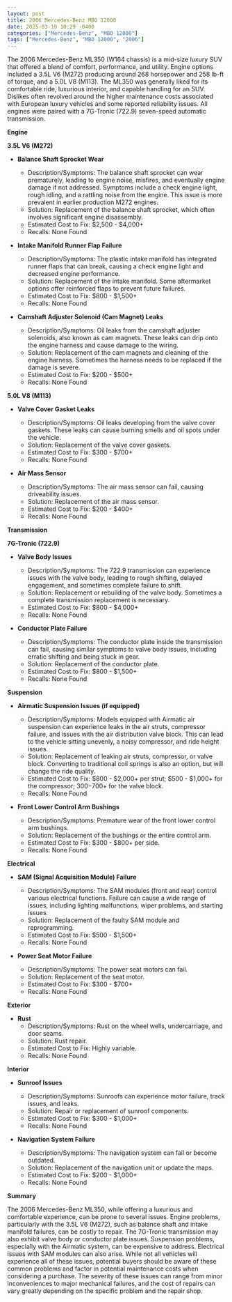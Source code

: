 ```yaml
---
layout: post
title: 2006 Mercedes-Benz MBO 12000
date: 2025-03-19 10:29 -0400
categories: ["Mercedes-Benz", "MBO 12000"]
tags: ["Mercedes-Benz", "MBO 12000", "2006"]
---
```

The 2006 Mercedes-Benz ML350 (W164 chassis) is a mid-size luxury SUV that offered a blend of comfort, performance, and utility. Engine options included a 3.5L V6 (M272) producing around 268 horsepower and 258 lb-ft of torque, and a 5.0L V8 (M113). The ML350 was generally liked for its comfortable ride, luxurious interior, and capable handling for an SUV. Dislikes often revolved around the higher maintenance costs associated with European luxury vehicles and some reported reliability issues. All engines were paired with a 7G-Tronic (722.9) seven-speed automatic transmission.

**Engine**

**3.5L V6 (M272)**
*   **Balance Shaft Sprocket Wear**
    *   Description/Symptoms: The balance shaft sprocket can wear prematurely, leading to engine noise, misfires, and eventually engine damage if not addressed. Symptoms include a check engine light, rough idling, and a rattling noise from the engine. This issue is more prevalent in earlier production M272 engines.
    *   Solution: Replacement of the balance shaft sprocket, which often involves significant engine disassembly.
    *   Estimated Cost to Fix: $2,500 - $4,000+
    *   Recalls: None Found

*   **Intake Manifold Runner Flap Failure**
    *   Description/Symptoms: The plastic intake manifold has integrated runner flaps that can break, causing a check engine light and decreased engine performance.
    *   Solution: Replacement of the intake manifold. Some aftermarket options offer reinforced flaps to prevent future failures.
    *   Estimated Cost to Fix: $800 - $1,500+
    *   Recalls: None Found

*   **Camshaft Adjuster Solenoid (Cam Magnet) Leaks**
    *   Description/Symptoms: Oil leaks from the camshaft adjuster solenoids, also known as cam magnets. These leaks can drip onto the engine harness and cause damage to the wiring.
    *   Solution: Replacement of the cam magnets and cleaning of the engine harness. Sometimes the harness needs to be replaced if the damage is severe.
    *   Estimated Cost to Fix: $200 - $500+
    *   Recalls: None Found

**5.0L V8 (M113)**
* **Valve Cover Gasket Leaks**
    *   Description/Symptoms: Oil leaks developing from the valve cover gaskets. These leaks can cause burning smells and oil spots under the vehicle.
    *   Solution: Replacement of the valve cover gaskets.
    *   Estimated Cost to Fix: $300 - $700+
    *   Recalls: None Found

* **Air Mass Sensor**
    *   Description/Symptoms: The air mass sensor can fail, causing driveability issues.
    *   Solution: Replacement of the air mass sensor.
    *   Estimated Cost to Fix: $200 - $400+
    *   Recalls: None Found

**Transmission**

**7G-Tronic (722.9)**
*   **Valve Body Issues**
    *   Description/Symptoms: The 722.9 transmission can experience issues with the valve body, leading to rough shifting, delayed engagement, and sometimes complete failure to shift.
    *   Solution: Replacement or rebuilding of the valve body. Sometimes a complete transmission replacement is necessary.
    *   Estimated Cost to Fix: $800 - $4,000+
    *   Recalls: None Found

*   **Conductor Plate Failure**
    *   Description/Symptoms: The conductor plate inside the transmission can fail, causing similar symptoms to valve body issues, including erratic shifting and being stuck in gear.
    *   Solution: Replacement of the conductor plate.
    *   Estimated Cost to Fix: $800 - $1,500+
    *   Recalls: None Found

**Suspension**

*   **Airmatic Suspension Issues (if equipped)**
    *   Description/Symptoms: Models equipped with Airmatic air suspension can experience leaks in the air struts, compressor failure, and issues with the air distribution valve block. This can lead to the vehicle sitting unevenly, a noisy compressor, and ride height issues.
    *   Solution: Replacement of leaking air struts, compressor, or valve block. Converting to traditional coil springs is also an option, but will change the ride quality.
    *   Estimated Cost to Fix: $800 - $2,000+ per strut; $500 - $1,000+ for the compressor; $300-$700+ for the valve block.
    *   Recalls: None Found

*   **Front Lower Control Arm Bushings**
    *   Description/Symptoms: Premature wear of the front lower control arm bushings.
    *   Solution: Replacement of the bushings or the entire control arm.
    *   Estimated Cost to Fix: $300 - $800+ per side.
    *   Recalls: None Found

**Electrical**

*   **SAM (Signal Acquisition Module) Failure**
    *   Description/Symptoms: The SAM modules (front and rear) control various electrical functions. Failure can cause a wide range of issues, including lighting malfunctions, wiper problems, and starting issues.
    *   Solution: Replacement of the faulty SAM module and reprogramming.
    *   Estimated Cost to Fix: $500 - $1,500+
    *   Recalls: None Found

*   **Power Seat Motor Failure**
    *   Description/Symptoms: The power seat motors can fail.
    *   Solution: Replacement of the seat motor.
    *   Estimated Cost to Fix: $300 - $700+
    *   Recalls: None Found

**Exterior**

*   **Rust**
    *   Description/Symptoms: Rust on the wheel wells, undercarriage, and door seams.
    *   Solution: Rust repair.
    *   Estimated Cost to Fix: Highly variable.
    *   Recalls: None Found

**Interior**

*   **Sunroof Issues**
    *   Description/Symptoms: Sunroofs can experience motor failure, track issues, and leaks.
    *   Solution: Repair or replacement of sunroof components.
    *   Estimated Cost to Fix: $300 - $1,000+
    *   Recalls: None Found

*   **Navigation System Failure**
    *   Description/Symptoms: The navigation system can fail or become outdated.
    *   Solution: Replacement of the navigation unit or update the maps.
    *   Estimated Cost to Fix: $200 - $1,000+
    *   Recalls: None Found

**Summary**

The 2006 Mercedes-Benz ML350, while offering a luxurious and comfortable experience, can be prone to several issues. Engine problems, particularly with the 3.5L V6 (M272), such as balance shaft and intake manifold failures, can be costly to repair. The 7G-Tronic transmission may also exhibit valve body or conductor plate issues. Suspension problems, especially with the Airmatic system, can be expensive to address. Electrical issues with SAM modules can also arise. While not all vehicles will experience all of these issues, potential buyers should be aware of these common problems and factor in potential maintenance costs when considering a purchase. The severity of these issues can range from minor inconveniences to major mechanical failures, and the cost of repairs can vary greatly depending on the specific problem and the repair shop.

